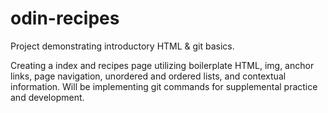 # odin-recipes

Project demonstrating introductory HTML & git basics.

Creating a index and recipes page utilizing boilerplate HTML, img, anchor links, page navigation, unordered and ordered lists, and contextual information. Will be implementing git commands for supplemental practice and development.